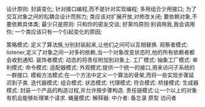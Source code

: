 
设计原则:
封装变化;
针对接口编程,而不是针对实现编程;
多用组合少用接口;
为了交互对象之间的松耦合设计而努力;
类应该对扩展开放,对修改关闭;
要依赖对象,不要依赖具体类;
最少只是原则: 只和你的密友交谈;
好莱坞原则:别调用我,我会调用你;
一个类应该只有一个引起变化的原因;


策略模式: 定义了算法族,分别封装起来,让他们之间可以互相替换.
观察者模式: listener,定义了对象之间一对多的依赖,当一个对象改变状态时,他的所有依赖者都会收到通知.
装饰者模式: 动态的将责任附加到对象上.
工厂模式:
抽象工厂模式:
单利模式:
命令模式:
适配器模式:
外观模式:提供一个统一的接口,用来访问子系统的一群接口.
模板方法模式:在一个方法中定义一个算法的骨架,而将一些实现步骤延迟到子类.
迭代器模式:
组合模式:
状态模式:
代理模式:
符合模式:
桥接模式:
生成器模式: 封装一个产品的构造过程,并允许按步骤构造.
责任链模式:让一个以上的对象有机会能够处理某个请求.
蝇量模式:
解释器:
中介者:
备忘录
原型
访问者













